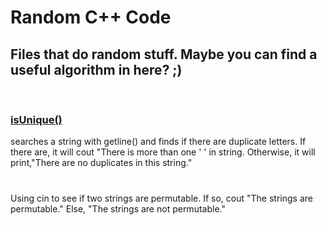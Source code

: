 # Random C++ Code
<h2>Files that do random stuff. Maybe you can find a useful algorithm in here? ;)</h2><br>
<h3><a href="https://github.com/sntnmjones/Random_Cplusplus_Code/blob/master/isUnique.cpp">isUnique()</a></h3>
searches a string with getline() and finds if there are duplicate letters. If there are, it will cout "There is more than one ' ' in string. Otherwise, it will print,"There are no duplicates in this string."<br>
<h3><a href="https://github.com/sntnmjones/Random_Cplusplus_Code/blob/master/arePermutable.cpp"></a></h3><br>
Using cin to see if two strings are permutable. If so, cout "The strings are permutable." Else, "The strings are not permutable."<br>
